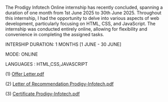 The Prodigy Infotech Online internship has recently concluded, spanning a duration of one month from 1st June 2025 to 30th June 2025. 
Throughout this internship, I had the opportunity to delve into various aspects of web development, particularly focusing on HTML, CSS, and JavaScript. 
The internship was conducted entirely online, allowing for flexibility and convenience in completing the assigned tasks.

INTERSHIP DURATION: 1 MONTHS [1 JUNE - 30 JUNE]

MODE: ONLINE

LANGUAGES : HTML,CSS,JAVASCRIPT


(1) [Offer Letter.pdf](https://github.com/user-attachments/files/20520763/Offer.Letter.pdf)

(2) [Letter of Recommendation Prodigy-Infotech.pdf](https://github.com/user-attachments/files/21334206/Letter.of.Recommendation.Prodigy-Infotech.pdf)

(3) [Certificate Prodigy-Infotech.pdf](https://github.com/user-attachments/files/21334208/Certificate.Prodigy-Infotech.pdf)
